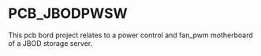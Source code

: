 # PCB_JBODPWSW
This pcb bord project relates to a power control and fan_pwm motherboard of a JBOD storage server.
